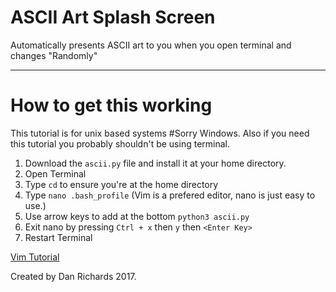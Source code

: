 ASCII Art Splash Screen
=======================
Automatically presents ASCII art to you when you open terminal and changes "Randomly"

-----

How to get this working
===========================

This tutorial is for unix based systems #Sorry Windows. Also if you need this tutorial you probably shouldn't be using terminal.

 1. Download the `ascii.py` file and install it at your home directory. 
 2. Open Terminal 
 3. Type `cd` to ensure you're at the home directory
 4. Type `nano .bash_profile` (Vim is a prefered editor, nano is just easy to use.)
 5. Use arrow keys to add at the bottom `python3 ascii.py`
 6. Exit nano by pressing `Ctrl + x` then `y` then `<Enter Key>`
 7. Restart Terminal


[Vim Tutorial](http://www.openvim.com)



Created by Dan Richards 2017. 
